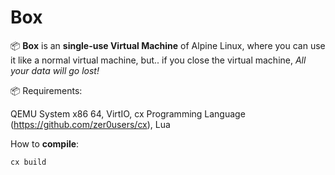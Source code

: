 # Box

📦 **Box** is an **single-use Virtual Machine** of Alpine Linux, where you can use it like a normal virtual machine, but.. if you close the virtual machine, *All your data will go lost!*

📦 Requirements:

QEMU System x86 64,
VirtIO,
cx Programming Language (https://github.com/zer0users/cx),
Lua

How to **compile**:

```bash
cx build
```

